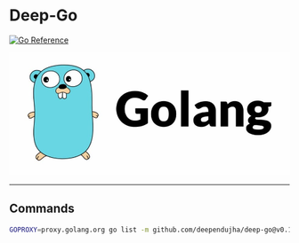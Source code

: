 # Deep-Go

[![Go Reference](https://pkg.go.dev/badge/github.com/deependujha/deep-go.svg)](https://pkg.go.dev/github.com/deependujha/deep-go)

![logo](./image.jpg)

---

## Commands

```bash
GOPROXY=proxy.golang.org go list -m github.com/deependujha/deep-go@v0.1.0 # to publish
```
